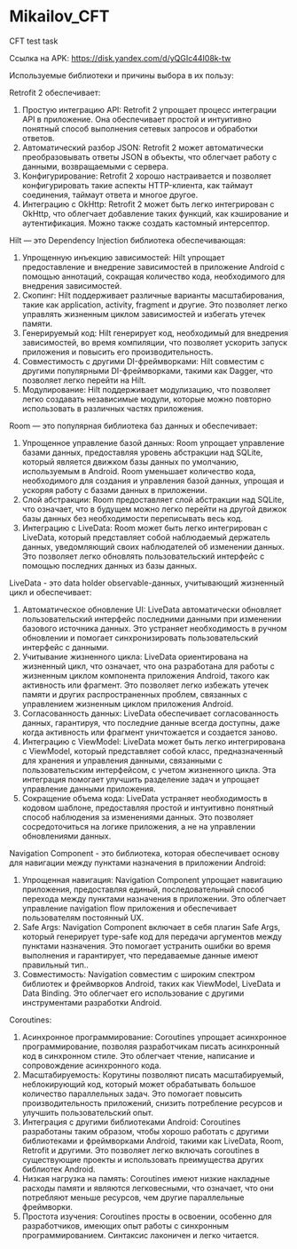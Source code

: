 # Mikailov_CFT
CFT test task

Ссылка на APK: https://disk.yandex.com/d/yQGIc44I08k-tw

Используемые библиотеки и причины выбора в их пользу:

Retrofit 2 обеспечивает:

  1) Простую интеграцию API: Retrofit 2 упрощает процесс интеграции API в приложение. Она обеспечивает простой и интуитивно понятный способ выполнения сетевых запросов и обработки ответов.
  2) Автоматический разбор JSON: Retrofit 2 может автоматически преобразовывать ответы JSON в объекты, что облегчает работу с данными, возвращаемыми с сервера.
  3) Конфигурирование: Retrofit 2 хорошо настраивается и позволяет конфигурировать такие аспекты HTTP-клиента, как таймаут соединения, таймаут ответа и многое другое.
  4) Интеграцию с OkHttp: Retrofit 2 может быть легко интегрирован с OkHttp, что облегчает добавление таких функций, как кэширование и аутентификация. Можно также создать кастомный интерсептор.


Hilt — это Dependency Injection библиотека обеспечивающая:

1) Упрощенную инъекцию зависимостей: Hilt упрощает предоставление и внедрение зависимостей в приложение Android с помощью аннотаций, сокращая количество кода, необходимого для внедрения зависимостей.
2) Скопинг: Hilt поддерживает различные варианты масштабирования, такие как application, activity, fragment и другие. Это позволяет легко управлять жизненным циклом зависимостей и избегать утечек памяти.
3) Генерируемый код: Hilt генерирует код, необходимый для внедрения зависимостей, во время компиляции, что позволяет ускорить запуск приложения и повысить его производительность.
4) Совместимость с другими DI-фреймворками: Hilt совместим с другими популярными DI-фреймворками, такими как Dagger, что позволяет легко перейти на Hilt.
5) Модулирование: Hilt поддерживает модулизацию, что позволяет легко создавать независимые модули, которые можно повторно использовать в различных частях приложения. 


Room — это популярная библиотека баз данных и обеспечивает:

1)	Упрощенное управление базой данных: Room упрощает управление базами данных, предоставляя уровень абстракции над SQLite, который является движком базы данных по умолчанию, используемым в Android. Room уменьшает количество кода, необходимого для создания и управления базой данных, упрощая и ускоряя работу с базами данных в приложении.
2)	Слой абстракции: Room предоставляет слой абстракции над SQLite, что означает, что в будущем можно легко перейти на другой движок базы данных без необходимости переписывать весь код.
3)	Интеграцию с LiveData: Room может быть легко интегрирован с LiveData, который представляет собой наблюдаемый держатель данных, уведомляющий своих наблюдателей об изменении данных. Это позволяет легко обновлять пользовательский интерфейс с помощью последних данных из базы данных.


LiveData - это data holder observable-данных, учитывающий жизненный цикл и обеспечивает:

1)	Автоматическое обновление UI: LiveData автоматически обновляет пользовательский интерфейс последними данными при изменении базового источника данных. Это устраняет необходимость в ручном обновлении и помогает синхронизировать пользовательский интерфейс с данными.
2)	Учитывание жизненного цикла: LiveData ориентирована на жизненный цикл, что означает, что она разработана для работы с жизненным циклом компонента приложения Android, такого как активность или фрагмент. Это позволяет легко избежать утечек памяти и других распространенных проблем, связанных с управлением жизненным циклом приложения Android.
3)	Согласованность данных: LiveData обеспечивает согласованность данных, гарантируя, что последние данные всегда доступны, даже когда активность или фрагмент уничтожается и создается заново.
4)	Интеграцию с ViewModel: LiveData может быть легко интегрирована с ViewModel, который представляет собой класс, предназначенный для хранения и управления данными, связанными с пользовательским интерфейсом, с учетом жизненного цикла. Эта интеграция помогает улучшить разделение задач и упрощает управление данными приложения.
5)	Сокращение объема кода: LiveData устраняет необходимость в кодовом шаблоне, предоставляя простой и интуитивно понятный способ наблюдения за изменениями данных. Это позволяет сосредоточиться на логике приложения, а не на управлении обновлениями данных.


Navigation Component - это библиотека, которая обеспечивает основу для навигации между пунктами назначения в приложении Android:

1)	Упрощенная навигация: Navigation Component упрощает навигацию приложения, предоставляя единый, последовательный способ перехода между пунктами назначения в приложении. Это облегчает управление navigation flow приложения и обеспечивает пользователям постоянный UX.
2)	Safe Args: Navigation Component включает в себя плагин Safe Args, который генерирует type-safe код для передачи аргументов между пунктами назначения. Это помогает устранить ошибки во время выполнения и гарантирует, что передаваемые данные имеют правильный тип..
3)	Совместимость: Navigation совместим с широким спектром библиотек и фреймворков Android, таких как ViewModel, LiveData и Data Binding. Это облегчает его использование с другими инструментами разработки Android.

Coroutines:

1)	Асинхронное программирование: Coroutines упрощает асинхронное программирование, позволяя разработчикам писать асинхронный код в синхронном стиле. Это облегчает чтение, написание и сопровождение асинхронного кода.
2)	Масштабируемость: Корутины позволяют писать масштабируемый, неблокирующий код, который может обрабатывать большое количество параллельных задач. Это помогает повысить производительность приложений, снизить потребление ресурсов и улучшить пользовательский опыт.
3)	Интеграция с другими библиотеками Android: Coroutines разработаны таким образом, чтобы хорошо работать с другими библиотеками и фреймворками Android, такими как LiveData, Room, Retrofit и другими. Это позволяет легко включать coroutines в существующие проекты и использовать преимущества других библиотек Android.
4)	Низкая нагрузка на память: Coroutines имеют низкие накладные расходы памяти и являются легковесными, что означает, что они потребляют меньше ресурсов, чем другие параллельные фреймворки.
5)	Простота изучения: Coroutines просты в освоении, особенно для разработчиков, имеющих опыт работы с синхронным программированием. Синтаксис лаконичен и легко читается.
